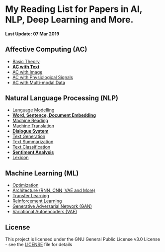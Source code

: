 # My Reading List for Papers in AI, NLP, Deep Learning and More.

#### Last Update: 07 Mar 2019

## Affective Computing (AC)

 - [Basic Theory](./AC/AC_theory.md)
 - [**AC with Text**](./AC/AC_text.md)
 - [AC with Image](./AC/AC_image.md)
 - [AC with Physiological Signals](./AC/AC_physiological.md)
 - [AC with Multi-modal Data](./AC/AC_multimodal.md)

## Natural Language Processing (NLP)

 - [Language Modelling](./NLP/NLP_modelling.md)
 - [**Word, Sentence, Document Embedding**](./NLP/NLP_embedding.md)
 - [Machine Reading](./NLP/NLP_reading.md)
 - [Machine Translation](./NLP/NLP_translation.md)
 - [**Dialogue System**](./NLP/NLP_dialogue.md)
 - [Text Generation](./NLP/NLP_generation.md)
 - [Text Summarization](./NLP/NLP_summarization.md)
 - [Text Classification](./NLP/NLP_classification.md)
 - [**Sentiment Analysis**](./NLP/NLP_sentiment.md)
 - [Lexicon](./NLP/NLP_lexicon.md)

## Machine Learning (ML)

 - [Optimization](./ML/ML_optimization.md)
 - [Architecture (RNN, CNN, VAE and More)](./ML/ML_architecture.md)
 - [Transfer Learning](./ML/ML_transfer.md)
 - [Reinforcement Learning](./ML/ML_reinforcement.md)
 - [Generative Adversarial Network (GAN)](./ML/ML_GAN.md)
 - [Variational Autoencoders (VAE)](./ML/ML_VAE.md)

<!---
## Knowledge Representation (KR)

 - [Knowledge Graph](./KR/KR_graph.md)
 - [Reasoning](./KR/KR_reasoning.md)


## Computer Vision (CV)

 - [Image Classification](./CV/CV_classification.md)
 - [Instance Segmentation](./CV/CV_segmentation.md)
 - [Visual Question Answering](./CV/CV_visual_QA.md)
 - [Image Captioning](./CV/CV_captioning.md)
 - [Image Generation](./CV/CV_generation.md)
--->


## License

This project is licensed under the GNU General Public License v3.0 License - see the [LICENSE](LICENSE) file for details


<!--stackedit_data:
eyJoaXN0b3J5IjpbMTc1NzQwNTUzNyw0MTEzMzM2OSwtMTgxMD
AyNzYyOSwtNTg0Njk3OTk1LC0xMTAzNzg3ODU5LDE5MTAxODk0
MTcsLTQzOTMwMjYxNSwtOTkxODE0ODcwLC05ODgxMDUxMjIsLT
M4Mzg2NDQzNSwtODY5MTIzMjgxLC0xNzQ4NzMxODM3LC0xMDE2
ODgyNDI5LDE5Mjc0MjI2ODIsNTIyMDU4MzIwLC0xMTQ1MDA4Nz
Q0LDY2NzA2ODI4MiwtMTIyMTk1NjI4Nyw0NzgxNjE5MDYsMTEx
MjQyMDE3OV19
-->